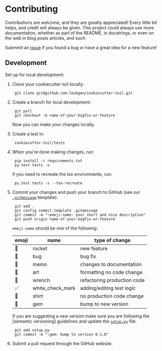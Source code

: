 # Contributing

Contributions are welcome, and they are greatly appreciated! Every little bit helps, and credit will always be given. This project could always use more documentation, whether as part of the README, in docstrings, or even on the web in blog posts articles, and such.

Submmit an [issue] if you found a bug or have a great idea for a new feature!

## Development

Set up for local development:

1. Clone your cookiecutter-toil locally:

        git clone git@github.com:leukgen/cookiecutter-toil.git

1. Create a branch for local development:

        git pull
        git checkout -b name-of-your-bugfix-or-feature

    Now you can make your changes locally.

1. Create a test in:

        cookiecutter-toil/tests

1. When you're done making changes, run:

        pip install -r requirements.txt
        py.test tests -s

    If you need to recreate the tox environments, run:

        py.test tests -s --tox-recreate

1. Commit your changes and push your branch to GitHub (see our [`.gitmessage`] template):

        git add .
        git config commit.template .gitmessage
        git commit -m ":emoji-name: your short and nice description"
        git push origin name-of-your-bugfix-or-feature

    `emoji-name` should be one of the following:

    | emoji | name             | type of change              |
    | ----- | ---------------- | --------------------------- |
    | 🚀    | rocket           | new feature                 |
    | 🐛    | bug              | bug fix                     |
    | 📝    | memo             | changes to documentation    |
    | 🎨    | art              | formatting  no code change  |
    | 🔧    | wrench           | refactoring production code |
    | ✅    | white_check_mark | adding/editing test logic   |
    | 👕    | shirt            | no production code change   |
    | 💎    | gem              | bump to new version         |

    If you are suggesting a new version make sure you are following the [semantic versioning] guidelines and update the [`setup.py`] file:

        git add setup.py
        git commit -m ":gem: bump to version 0.1.0"

1. Submit a pull request through the GitHub website.

<!-- References -->
[`setup.py`]: ../setup.py
[`.gitmessage`]: ../.gitmessage
[semver]: http://semver.org/
[issue]: https://github.com/leukgen/cookiecutter-toil/issues
